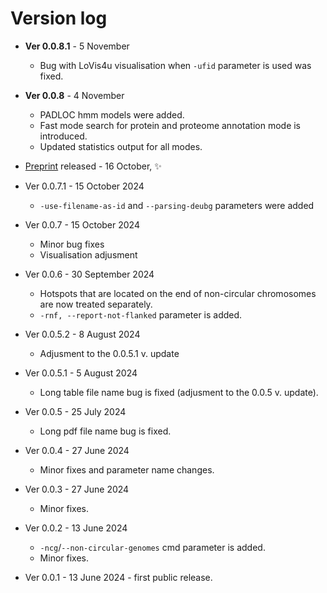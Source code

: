 # Version log

* **Ver 0.0.8.1** - 5 November
	- Bug with LoVis4u visualisation when `-ufid` parameter is used was fixed. 

* **Ver 0.0.8** - 4 November
	- PADLOC hmm models were added.
	- Fast mode search for protein and proteome annotation mode is introduced.
	- Updated statistics output for all modes.

* [Preprint](https://doi.org/10.1101/2024.10.15.618418) released - 16 October,  ✨

* Ver 0.0.7.1 - 15 October 2024
	- `-use-filename-as-id` and `--parsing-deubg` parameters were added

* Ver 0.0.7 - 15 October 2024
	- Minor bug fixes
	- Visualisation adjusment

* Ver 0.0.6 - 30 September 2024 
	- Hotspots that are located on the end of non-circular chromosomes are now treated separately. 
	- `-rnf, --report-not-flanked` parameter is added.

* Ver 0.0.5.2 - 8 August 2024 
	- Adjusment to the 0.0.5.1 v. update

* Ver 0.0.5.1 - 5 August 2024 
	- Long table file name bug is fixed (adjusment to the 0.0.5 v. update).

* Ver 0.0.5 - 25 July 2024 
	- Long pdf file name bug is fixed.

* Ver 0.0.4 - 27 June 2024 
	- Minor fixes and parameter name changes.

* Ver 0.0.3 - 27 June 2024 
	- Minor fixes.

* Ver 0.0.2 - 13 June 2024 
	- `-ncg`/`--non-circular-genomes` cmd parameter is added.
	- Minor fixes.

* Ver 0.0.1 - 13 June 2024 - first public release. 

